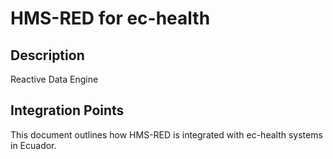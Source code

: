 # HMS-RED for ec-health

## Description

Reactive Data Engine

## Integration Points

This document outlines how HMS-RED is integrated with ec-health systems in Ecuador.
